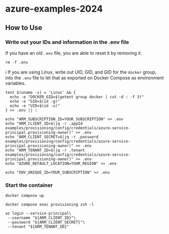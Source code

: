 # azure-examples-2024

## How to Use

### Write out your IDs and information in the .env file

If you have an old `.env` file, you are able to reset it by removing it.

```console
rm -f .env
```

:information_source: If you are using Linux, write out UID, GID, and GID for the `docker` group, into the `.env` file to let that as exported on Docker Compose as environment variables.

```console
test $(uname -s) = 'Linux' && {
  echo -e "DOCKER_GID=$(getent group docker | cut -d : -f 3)"
  echo -e "GID=$(id -g)"
  echo -e "UID=$(id -u)"
} >> .env || :
```

```console
echo "ARM_SUBSCRIPTION_ID=YOUR_SUBSCRIPTION" >> .env
echo "ARM_CLIENT_ID=$(jq -r .appId examples/provisioning/config/credentials/azure-service-principal.provisioning-owner)" >> .env
echo "ARM_CLIENT_SECRET=$(jq -r .password examples/provisioning/config/credentials/azure-service-principal.provisioning-owner)" >> .env
echo "ARM_TENANT_ID=$(jq -r .tenant examples/provisioning/config/credentials/azure-service-principal.provisioning-owner)" >> .env
echo "AZURE_DEFAULT_LOCATION=YOUR_REGION" >> .env
```

```console
echo "ENV_UNIQUE_ID=YOUR_SUBSCRIPTION" >> .env
```

### Start the container

```console
docker compose up
```

```console
docker compose exec provisioning zsh -l
```

```console
az login --service-principal\
 --username "${ARM_CLIENT_ID}"\
 --password "${ARM_CLIENT_SECRET}"\
 --tenant "${ARM_TENANT_ID}"
```

